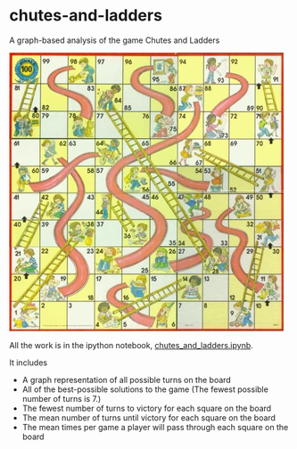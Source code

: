 # chutes-and-ladders
A graph-based analysis of the game Chutes and Ladders

![The Gameboard](chutes_and_ladders.jpg)

All the work is in the ipython notebook, [chutes_and_ladders.ipynb](chutes_and_ladders.ipynb).

It includes

* A graph representation of all possible turns on the board
* All of the best-possible solutions to the game (The fewest possible number of turns is 7.)
* The fewest number of turns to victory for each square on the board
* The mean number of turns until victory for each square on the board
* The mean times per game a player will pass through each square on the board
